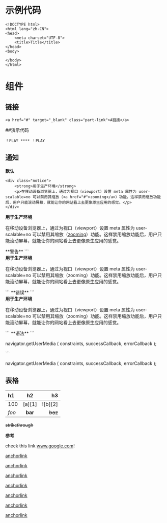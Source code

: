 # 示例代码

```
<!DOCTYPE html>
<html lang="zh-CN">
<head>
    <meta charset="UTF-8">
    <title>Title</title>
</head>
<body>
    
</body>
</html>
```
# 组件 
## 链接
```
<a href="#" target="_blank" class="part-link">A链接</a>
```

##演示代码
```
！PLAY **** ！PLAY
```

## 通知
**默认**
```
<div class="notice">
    <strong>用于生产环境</strong>
    <p>在移动设备浏览器上，通过为视口（viewport）设置 meta 属性为 user-scalable=no 可以禁用其缩放（<a href="#">zooming</a>）功能。这样禁用缩放功能后，用户只能滚动屏幕，就能让你的网站看上去更像原生应用的感觉。</p>
</div>
```
<div class="notice">
    <strong>用于生产环境</strong>
    <p>在移动设备浏览器上，通过为视口（viewport）设置 meta 属性为 user-scalable=no 可以禁用其缩放（<a href="#">zooming</a>）功能。这样禁用缩放功能后，用户只能滚动屏幕，就能让你的网站看上去更像原生应用的感觉。</p>
</div>
**警告**
```
<div class="notice warning">
    <strong>用于生产环境</strong>
    <p>在移动设备浏览器上，通过为视口（viewport）设置 meta 属性为 user-scalable=no 可以禁用其缩放（zooming）功能。这样禁用缩放功能后，用户只能滚动屏幕，就能让你的网站看上去更像原生应用的感觉。</p>
</div>
```
**错误**
```
<div class="notice error">
    <strong>用于生产环境</strong>
    <p>在移动设备浏览器上，通过为视口（viewport）设置 meta 属性为 user-scalable=no 可以禁用其缩放（zooming）功能。这样禁用缩放功能后，用户只能滚动屏幕，就能让你的网站看上去更像原生应用的感觉。</p>
</div>
```
**语法**
```
<div class="notice info">
    <p>navigator.getUserMedia ( constraints, successCallback, errorCallback );</p>
</div>
```
<div class="notice info">
    <p>navigator.getUserMedia ( constraints, successCallback, errorCallback );</p>
</div>

## 表格

| h1    |    h2   |      h3 |
|:------|:-------:|--------:|
| 100   | [a][1]  | ![b][2] |
| *foo* | **bar** | ~~baz~~ |

~~strikethrough~~

**参考**

check this link www.google.com!

[anchorlink](11111111111111111)

[anchorlink](11111111111111111)

[anchorlink](11111111111111111)

[anchorlink](11111111111111111)

[anchorlink](11111111111111111)

[anchorlink](11111111111111111)

[anchorlink](11111111111111111)












